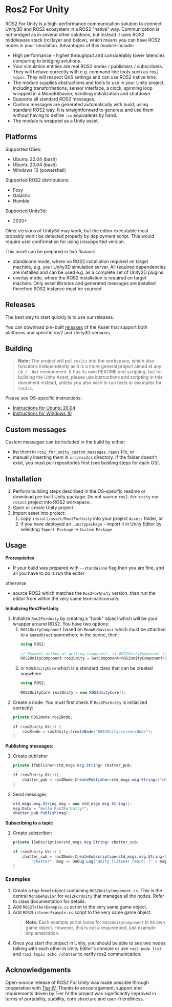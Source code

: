 Ros2 For Unity
===============

ROS2 For Unity is a high-performance communication solution to connect Unity3D and ROS2 ecosystem in a ROS2 "native" way. Communication is not bridged as in several other solutions, but instead it uses ROS2 middleware stack (rcl layer and below), which means you can have ROS2 nodes in your simulation.
Advantages of this module include:
- High performance - higher throughput and considerably lower latencies comparing to bridging solutions.
- Your simulation entities are real ROS2 nodes / publishers / subscribers. They will behave correctly with e.g. command line tools such as `ros2 topic`. They will respect QoS settings and can use ROS2 native time.
- The module supplies abstractions and tools to use in your Unity project, including transformations, sensor interface, a clock, spinning loop wrapped in a MonoBehavior, handling initialization and shutdown.
- Supports all standard ROS2 messages.
- Custom messages are generated automatically with build, using standard ROS2 way. It is straightforward to generate and use them without having to define `.cs` equivalents by hand.
- The module is wrapped as a Unity asset.

## Platforms

Supported OSes:
- Ubuntu 22.04 (bash)
- Ubuntu 20.04 (bash)
- Windows 10 (powershell)

Supported ROS2 distributions:
- Foxy
- Galactic
- Humble

Supported Unity3d:
- 2020+

Older versions of Unity3d may work, but the editor executable most probably won't be detected properly by deployment script. This would require user confirmation for using unsupported version.

This asset can be prepared in two flavours:

- standalone mode, where no ROS2 installation required on target machine, e.g. your Unity3D simulation server. All required dependencies are installed and can be used e.g. as a complete set of Unity3D plugins.
- overlay mode, where the ROS2 installation is required on target machine. Only asset libraries and generated messages are installed therefore ROS2 instance must be sourced.

## Releases

The best way to start quickly is to use our releases.

You can download pre-built [releases](https://github.com/RobotecAI/ros2-for-unity/releases) of the Asset that support both platforms and specific ros2 and Unity3D versions.

## Building

> **Note:** The project will pull `ros2cs` into the workspace, which also functions independently as it is a more general project aimed at any `C# / .Net` environment.
It has its own README and scripting, but for building the Unity Asset, please use instructions and scripting in this document instead, unless you also wish to run tests or examples for `ros2cs`.

Please see OS-specific instructions:
- [Instructions for Ubuntu 20.04](README-UBUNTU.md)
- [Instructions for Windows 10](README-WINDOWS.md)

## Custom messages

Custom messages can be included in the build by either:
* list them in `ros2_for_unity_custom_messages.repos` file, or
* manually inserting them in `src/ros2cs` directory. If the folder doesn't exist, you must pull repositories first (see building steps for each OS).

## Installation

1. Perform building steps described in the OS-specific readme or download pre-built Unity package. Do not source `ros2-for-unity` nor `ros2cs` project into ROS2 workspace.
1. Open or create Unity project.
1. Import asset into project:
    1. copy `install/asset/Ros2ForUnity` into your project `Assets` folder, or
    1. if you have deployed an `.unitypackage` - import it in Unity Editor by selecting `Import Package` → `Custom Package`

## Usage

**Prerequisites**

* If your build was prepared with `--standalone` flag then you are fine, and all you have to do is run the editor

otherwise

* source ROS2 which matches the `Ros2ForUnity` version, then run the editor from within the very same terminal/console.

**Initializing Ros2ForUnity**

1. Initialize `Ros2ForUnity` by creating a "hook" object which will be your wrapper around ROS2. You have two options:
    1. `ROS2UnityComponent` based on `MonoBehaviour` which must be attached to a `GameObject` somewhere in the scene, then:
        ```c#
        using ROS2;
        ...
        // Example method of getting component, if ROS2UnityComponent lives in different GameObject, just use different get component methods.
        ROS2UnityComponent ros2Unity = GetComponent<ROS2UnityComponent>();
        ```
    1. or `ROS2UnityCore` which is a standard class that can be created anywhere
        ```c#
        using ROS2;
        ...
        ROS2UnityCore ros2Unity = new ROS2UnityCore();
        ```
1. Create a node. You must first check if `Ros2ForUnity` is initialized correctly:
    ```c#
    private ROS2Node ros2Node;
    ...
    if (ros2Unity.Ok()) {
        ros2Node = ros2Unity.CreateNode("ROS2UnityListenerNode");
    }
    ```

**Publishing messages:**

1. Create publisher
    ```c#
    private IPublisher<std_msgs.msg.String> chatter_pub;
    ...
    if (ros2Unity.Ok()){
        chatter_pub = ros2Node.CreatePublisher<std_msgs.msg.String>("chatter"); 
    }
    ```
1. Send messages
    ```c#
    std_msgs.msg.String msg = new std_msgs.msg.String();
    msg.Data = "Hello Ros2ForUnity!";
    chatter_pub.Publish(msg);
    ```

**Subscribing to a topic**

1. Create subscriber:
    ```c#
    private ISubscription<std_msgs.msg.String> chatter_sub;
    ...
    if (ros2Unity.Ok()) {
        chatter_sub = ros2Node.CreateSubscription<std_msgs.msg.String>(
            "chatter", msg => Debug.Log("Unity listener heard: [" + msg.Data + "]"));
    }
    ```

### Examples

1. Create a top-level object containing `ROS2UnityComponent.cs`. This is the central `Monobehavior` for `Ros2ForUnity` that manages all the nodes. Refer to class documentation for details.
1. Add `ROS2TalkerExample.cs` script to the very same game object.
1. Add `ROS2ListenerExample.cs` script to the very same game object.
    > **Note:** Each example script looks for `ROS2UnityComponent` in its own game object. However, this is not a requirement, just example implementation.
1. Once you start the project in Unity, you should be able to see two nodes talking with each other in  Unity Editor's console or use `ros2 node list` and `ros2 topic echo /chatter` to verify ros2 communication.
## Acknowledgements 

Open-source release of ROS2 For Unity was made possible through cooperation with [Tier IV](https://tier4.jp). Thanks to encouragement, support and requirements driven by Tier IV the project was significantly improved in terms of portability, stability, core structure and user-friendliness.

